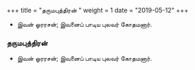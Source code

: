 ﻿+++
title = "தருமபுத்திரன்  "
weight = 1
date = "2019-05-12"
+++


-  இவன் ஓரரசன்; இவனைப் பாடிய புலவர் கோதமனார். 
  
### தருமபுத்திரன்  
-  இவன் ஓரரசன்; இவனைப் பாடிய புலவர் கோதமனார். 
